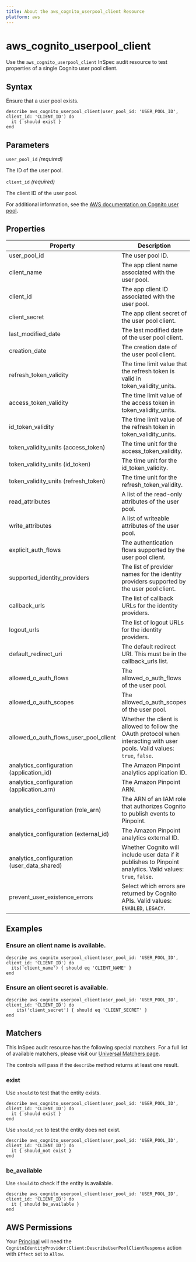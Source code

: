 ```yaml
---
title: About the aws_cognito_userpool_client Resource
platform: aws
---
```


# aws_cognito_userpool_client

Use the `aws_cognito_userpool_client` InSpec audit resource to test properties of a single Cognito user pool client.

## Syntax

Ensure that a user pool exists.

    describe aws_cognito_userpool_client(user_pool_id: 'USER_POOL_ID', client_id: 'CLIENT_ID') do
      it { should exist }
    end

## Parameters

`user_pool_id` _(required)_

The ID of the user pool.

`client_id` _(required)_

The client ID of the user pool.

For additional information, see the [AWS documentation on Cognito user pool](https://docs.aws.amazon.com/AWSCloudFormation/latest/UserGuide/aws-resource-cognito-userpoolclient.html).

## Properties

| Property | Description|
| --- | --- |
| user_pool_id | The user pool ID. |
| client_name | The app client name associated with the user pool. |
| client_id | The app client ID associated with the user pool. |
| client_secret | The app client secret of the user pool client. |
| last_modified_date | The last modified date of the user pool client. |
| creation_date | The creation date of the user pool client. |
| refresh_token_validity | The time limit value that the refresh token is valid in token_validity_units. |
| access_token_validity | The time limit value of the access token in token_validity_units. |
| id_token_validity | The time limit value of the refresh token in token_validity_units. |
| token_validity_units (access_token) | The time unit for the access_token_validity. |
| token_validity_units (id_token) | The time unit for the id_token_validity. |
| token_validity_units (refresh_token) | The time unit for the refresh_token_validity. |
| read_attributes | A list of the read-only attributes of the user pool. |
| write_attributes | A list of writeable attributes of the user pool. |
| explicit_auth_flows | The authentication flows supported by the user pool client. |
| supported_identity_providers | The list of provider names for the identity providers supported by the user pool client. |
| callback_urls | The list of callback URLs for the identity providers. |
| logout_urls | The list of logout URLs for the identity providers. |
| default_redirect_uri | The default redirect URI. This must be in the callback_urls list. |
| allowed_o_auth_flows | The allowed_o_auth_flows of the user pool. |
| allowed_o_auth_scopes | The allowed_o_auth_scopes of the user pool. |
| allowed_o_auth_flows_user_pool_client | Whether the client is allowed to follow the OAuth protocol when interacting with user pools. Valid values: `true`, `false`. |
| analytics_configuration (application_id) | The Amazon Pinpoint analytics application ID. |
| analytics_configuration (application_arn) | The Amazon Pinpoint ARN. |
| analytics_configuration (role_arn) | The ARN of an IAM role that authorizes Cognito to publish events to Pinpoint. |
| analytics_configuration (external_id) | The Amazon Pinpoint analytics external ID. |
| analytics_configuration (user_data_shared) | Whether Cognito will include user data if it publishes to Pinpoint analytics. Valid values: `true`, `false`. |
| prevent_user_existence_errors | Select which errors are returned by Cognito APIs. Valid values: `ENABLED`, `LEGACY`. |

## Examples

### Ensure an client name is available.

    describe aws_cognito_userpool_client(user_pool_id: 'USER_POOL_ID', client_id: 'CLIENT_ID') do
      its('client_name') { should eq 'CLIENT_NAME' }
    end

### Ensure an client secret is available.

    describe aws_cognito_userpool_client(user_pool_id: 'USER_POOL_ID', client_id: 'CLIENT_ID') do
        its('client_secret') { should eq 'CLIENT_SECRET' }
    end

## Matchers

This InSpec audit resource has the following special matchers. For a full list of available matchers, please visit our [Universal Matchers page](https://www.inspec.io/docs/reference/matchers/).

The controls will pass if the `describe` method returns at least one result.

### exist

Use `should` to test that the entity exists.

    describe aws_cognito_userpool_client(user_pool_id: 'USER_POOL_ID', client_id: 'CLIENT_ID') do
      it { should exist }
    end

Use `should_not` to test the entity does not exist.

    describe aws_cognito_userpool_client(user_pool_id: 'USER_POOL_ID', client_id: 'CLIENT_ID') do
      it { should_not exist }
    end

### be_available

Use `should` to check if the entity is available.

    describe aws_cognito_userpool_client(user_pool_id: 'USER_POOL_ID', client_id: 'CLIENT_ID') do
      it { should be_available }
    end

## AWS Permissions

Your [Principal](https://docs.aws.amazon.com/IAM/latest/UserGuide/intro-structure.html#intro-structure-principal) will need the `CognitoIdentityProvider:Client:DescribeUserPoolClientResponse` action with `Effect` set to `Allow`.
